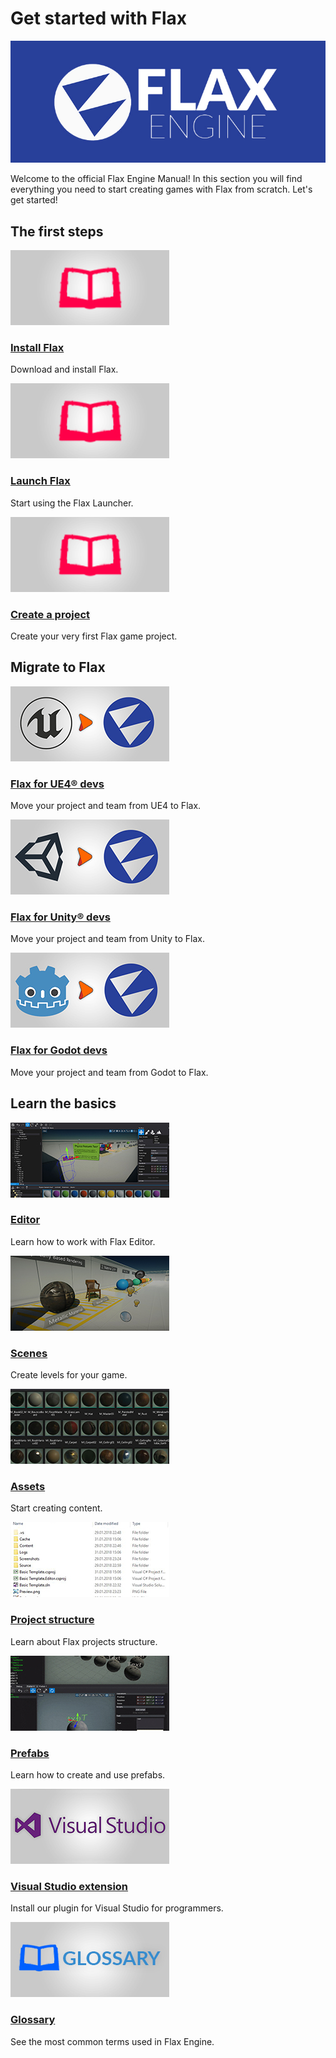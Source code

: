 # Get started with Flax

![Flax Engine Logo](media/flax-title.jpg)

Welcome to the official Flax Engine Manual! In this section you will find everything you need to start creating games with Flax from scratch. Let's get started!

## The first steps

<div class="frontpage">

<div class="frontpage-section">
<a href="install.md"><img src="../../media/dummy-icon.jpg"></a>
<h3><a href="install.md">Install Flax</a></h3>
<p>Download and install Flax.</p>
</div>

<div class="frontpage-section">
<a href="launch.md"><img src="../../media/dummy-icon.jpg"></a>
<h3><a href="launch.md">Launch Flax</a></h3>
<p>Start using the Flax Launcher.</p>
</div>

<div class="frontpage-section">
<a href="create-a-project.md"><img src="../../media/dummy-icon.jpg"></a>
<h3><a href="create-a-project.md">Create a project</a></h3>
<p>Create your very first Flax game project.</p>
</div>

</div>

## Migrate to Flax

<div class="frontpage">

<div class="frontpage-section">
<a href="flax-for-ue4-devs/index.md"><img src="flax-for-ue4-devs/media/icon.jpg"></a>
<h3><a href="flax-for-ue4-devs/index.md">Flax for UE4® devs</a></h3>
<p>Move your project and team from UE4 to Flax.</p>
</div>

<div class="frontpage-section">
<a href="flax-for-unity-devs/index.md"><img src="flax-for-unity-devs/media/icon.jpg"></a>
<h3><a href="flax-for-unity-devs/index.md">Flax for Unity® devs</a></h3>
<p>Move your project and team from Unity to Flax.</p>
</div>

<div class="frontpage-section">
<a href="flax-for-godot-devs/index.md"><img src="flax-for-godot-devs/media/icon.jpg"></a>
<h3><a href="flax-for-godot-devs/index.md">Flax for Godot devs</a></h3>
<p>Move your project and team from Godot to Flax.</p>
</div>

</div>

## Learn the basics

<div class="frontpage">

<div class="frontpage-section">
<a href="editor.md"><img src="../editor/media/icon.jpg"></a>
<h3><a href="editor.md">Editor</a></h3>
<p>Learn how to work with Flax Editor.</p>
</div>

<div class="frontpage-section">
<a href="scenes/index.md"><img src="scenes/media/icon.jpg"></a>
<h3><a href="scenes/index.md">Scenes</a></h3>
<p>Create levels for your game.</p>
</div>

<div class="frontpage-section">
<a href="assets/index.md"><img src="assets/media/icon.jpg"></a>
<h3><a href="assets/index.md">Assets</a></h3>
<p>Start creating content.</p>
</div>

<div class="frontpage-section">
<a href="project-structure.md"><img src="media/project-structure-icon.jpg"></a>
<h3><a href="project-structure.md">Project structure</a></h3>
<p>Learn about Flax projects structure.</p>
</div>

<div class="frontpage-section">
<a href="prefabs/index.md"><img src="prefabs/media/icon.jpg"></a>
<h3><a href="prefabs/index.md">Prefabs</a></h3>
<p>Learn how to create and use prefabs.</p>
</div>

<div class="frontpage-section">
<a href="vs-extension.md"><img src="media/vs-icon.jpg"></a>
<h3><a href="vs-extension.md">Visual Studio extension</a></h3>
<p>Install our plugin for Visual Studio for programmers.</p>
</div>

<div class="frontpage-section">
<a href="glossary.md"><img src="media/glossary-icon.jpg"></a>
<h3><a href="glossary.md">Glossary</a></h3>
<p>See the most common terms used in Flax Engine.</p>
</div>

</div>

